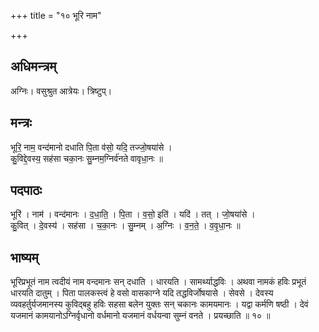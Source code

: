 +++
title = "१० भूरि नाम"

+++
## अधिमन्त्रम्
अग्निः। वसुश्रुत आत्रेयः। त्रिष्टुप्।

## मन्त्रः
भूरि॒ नाम॒ वन्द॑मानो दधाति पि॒ता व॑सो॒ यदि॒ तज्जो॒षया॑से ।  
कु॒विद्दे॒वस्य॒ सह॑सा चका॒नः सु॒म्नम॒ग्निर्व॑नते वावृधा॒नः ॥

## पदपाठः
भूरि॑ । नाम॑ । वन्द॑मानः । द॒धा॒ति॒ । पि॒ता । व॒सो॒ इति॑ । यदि॑ । तत् । जो॒षया॑से ।  
कु॒वित् । दे॒वस्य॑ । सह॑सा । च॒का॒नः । सु॒म्नम् । अ॒ग्निः । व॒न॒ते॒ । व॒वृ॒धा॒नः ॥

## भाष्यम्
भूरिप्रभूतं नाम त्वदीयं नाम वन्दमानः सन् दधाति । धारयति । सामर्थ्याद्धविः । अथवा नामकं हविः प्रभूतं धारयति दातुम् । पिता पालकस्त्वं हे वसो वासकाग्ने यदि तद्धविर्जोषयासे । सेवसे । देवस्य व्यवहर्तुर्यजमानस्य कुविद्बहु हविः सहसा बलेन युक्तः सन् चकानः कामयमानः । यद्वा कर्मणि षष्ठी । देवं यजमानं कामयानोऽग्निर्वृधानो वर्धमानो यजमानं वर्धयन्वा सुम्नं वनते । प्रयच्छाति ॥ १० ॥